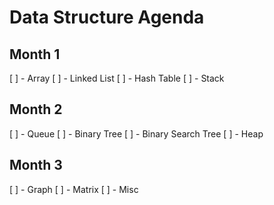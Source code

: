 # Data Structure Agenda

## Month 1
[ ] - Array
[ ] - Linked List
[ ] - Hash Table
[ ] - Stack

## Month 2
[ ] - Queue
[ ] - Binary Tree
[ ] - Binary Search Tree
[ ] - Heap

## Month 3
[ ] - Graph
[ ] - Matrix
[ ] - Misc
